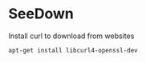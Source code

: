 # SeeDown

Install curl to download from websites

```bash
apt-get install libcurl4-openssl-dev
```
